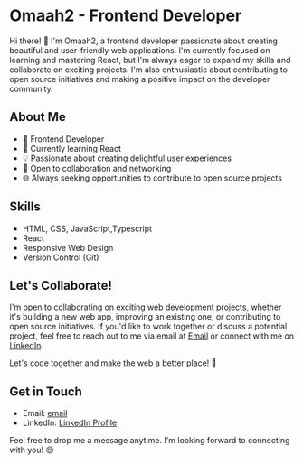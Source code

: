 # Omaah2 - Frontend Developer

Hi there! 👋 I'm Omaah2, a frontend developer passionate about creating beautiful and user-friendly web applications. I'm currently focused on learning and mastering React, but I'm always eager to expand my skills and collaborate on exciting projects. I'm also enthusiastic about contributing to open source initiatives and making a positive impact on the developer community.

## About Me

- 🌟 Frontend Developer
- 🚀 Currently learning React
- 💡 Passionate about creating delightful user experiences
- 💬 Open to collaboration and networking
- 🌐 Always seeking opportunities to contribute to open source projects

## Skills

- HTML, CSS, JavaScript,Typescript
- React
- Responsive Web Design
- Version Control (Git)



## Let's Collaborate!

I'm open to collaborating on exciting web development projects, whether it's building a new web app, improving an existing one, or contributing to open source initiatives. If you'd like to work together or discuss a potential project, feel free to reach out to me via email at [Email](mailto:ummkhaladoluwatosin@example.com) or connect with me on [LinkedIn](www.linkedin.com/in/ummkhalad-oluwatosin-737b8a253).

Let's code together and make the web a better place! 🚀

## Get in Touch

- Email: [email](mailto:ummkhaladoluwatosin@example.com)
- LinkedIn: [LinkedIn Profile](www.linkedin.com/in/ummkhalad-oluwatosin-737b8a253)

Feel free to drop me a message anytime. I'm looking forward to connecting with you! 😊
